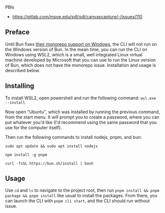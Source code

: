 PBIs
  - https://gitlab.com/msoe.edu/sdl/sdl/canvascapture/-/issues/110

## Preface

Until Bun fixes [their monorepo support on Windows](https://github.com/oven-sh/bun/issues/10013), the CLI will not run on the Windows version of Bun. In the mean time, you can run the CLI on Windows using WSL2, which is a small, well integrated Linux virtual machine developed by Microsoft that you can use to run the Linux version of Bun, which does not have the monorepo issue. Installation and usage is described below.

## Installing

To install WSL2, open powershell and run the following command: `wsl.exe --install`

Now open "Ubuntu", which was installed by running the previous command, from the start menu. It will prompt you to create a password, where you can put whatever you'd like (I'd recommend using the same password that you use for the computer itself).

Then run the following commands to install nodejs, pnpm, and bun:

`sudo apt update && sudo apt install nodejs`

`npm install -g pnpm`

`curl -fsSL https://bun.sh/install | bash`

## Usage

Use `cd` and `ls` to navigate to the project root, then run `pnpm install && pnpm package && pnpm install` like usual to install the packages. From there, you can launch the CLI with `pnpm cli start`, and the CLI should run without issue.